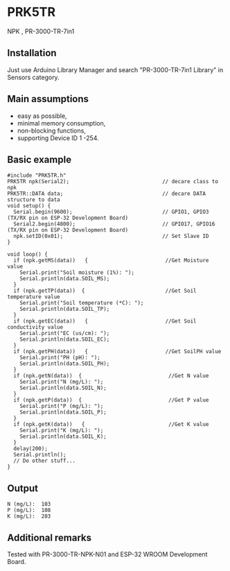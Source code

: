 # PRK5TR
NPK , PR-3000-TR-7in1
## Installation
Just use Arduino Library Manager and search "PR-3000-TR-7in1 Library" in Sensors category.
## Main assumptions
- easy as possible,
- minimal memory consumption,
- non-blocking functions,
- supporting Device ID 1 -254.

## Basic example
```
#include "PRK5TR.h"
PRK5TR npk(Serial2);                              // decare class to npk
PRK5TR::DATA data;                                // decare DATA structure to data
void setup() {
  Serial.begin(9600);                             // GPIO1, GPIO3 (TX/RX pin on ESP-32 Development Board)
  Serial2.begin(4800);                            // GPIO17, GPIO16 (TX/RX pin on ESP-32 Development Board)
  npk.setID(0x01);                                // Set Slave ID
}

void loop() {
  if (npk.getMS(data))   {                         //Get Moisture value
    Serial.print("Soil moisture (1%): ");
    Serial.println(data.SOIL_MS);
  }
  if (npk.getTP(data))  {                          //Get Soil temperature value
    Serial.print("Soil temperature (*C): ");
    Serial.println(data.SOIL_TP);
  }
  if (npk.getEC(data))   {                         //Get Soil conductivity value
    Serial.print("EC (us/cm): ");
    Serial.println(data.SOIL_EC);
  }
  if (npk.getPH(data))   {                         //Get SoilPH value
    Serial.print("PH (pH): ");
    Serial.println(data.SOIL_PH);
  }
  if (npk.getN(data))  {                            //Get N value
    Serial.print("N (mg/L): ");
    Serial.println(data.SOIL_N);
  }
  if (npk.getP(data))  {                            //Get P value
    Serial.print("P (mg/L): ");
    Serial.println(data.SOIL_P);
  }
  if (npk.getK(data))   {                           //Get K value
    Serial.print("K (mg/L): ");
    Serial.println(data.SOIL_K);
  }
  delay(200);
  Serial.println();
  // Do other stuff...
}
```
## Output
```
N (mg/L):  103
P (mg/L):  108
K (mg/L):  203
```
## Additional remarks
Tested with PR-3000-TR-NPK-N01 and ESP-32 WROOM Development Board.
